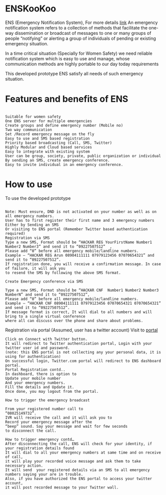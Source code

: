 # ENSKooKoo

ENS (Emergency Notification System), 
 For more details <a href="http://ec2-52-34-119-27.us-west-2.compute.amazonaws.com/ENS/ENS.pdf">link</a>
 An emergency notification system refers to a collection of methods that facilitate the one-way dissemination or 
 broadcast of messages to one or many groups of people “notifying” or alerting a group of individuals of pending or 
 existing emergency situation.

 In a time critical situation (Specially for Women Safety) we need reliable notification system which is easy to use and manage, whose communication methods are highly portable to our day today requirements

 This developed prototype ENS satisfy all needs of such emergency situation.

# Features and benefits of ENS
~~~

Suitable for women safety
One ENS server for multiple emergencies
Create groups and define emergency number (Mobile no)
Two way communication
Set /Record emergency message on the fly
Easy to use and SMS based registration
Priority based broadcasting (Call, SMS, Twitter)
Highly Modular and Cloud based services
Easy to integrate with existing system
User can be group, society, private, public organization or individual
By sending an SMS, create emergency conference.
Easy to invite individual in an emergency conference.

~~~

# How to use

To use the developed prototype

~~~

Note: Must ensure, DND is not activated on your number as well as on all emergency numbers.
User has to first register their first name and 3 emergency numbers
Either by Sending an SMS
Or visiting to ENS portal (Remember Twitter based authentication required)
Registration via SMS
Type a new SMS, Format should be “HACKAR REG YourFirstName Number1 Number2 Number3” and send it to “09227507512”  ,
Please add “0” before all emergency mobile/landline numbers.
Example – “HACKAR REG Arun 08904111111 07979123456 07070654321” and send it to “09227507512”. 
If registration done, you will receive a confirmation message. In case of failure, it will ask you
to resend the SMS by following the above SMS format.

Create Emergency conference via SMS

Type a new SMS, Format should be “HACKAR CNF  Number1 Number2 Number3 NumberN” and send it to “09227507512”,
Please add “0” before all emergency mobile/landline numbers.
Example – “HACKAR CNF 08904111111 07979123456 07070654321 07070654321” and send it to “09227507512”. 
If message format is correct, It will dial to all numbers and will bring to a single virtual conference
where all can discuss over the phone and share about problems.

~~~
 Registration via portal (Assumed, user has a twitter account)
 Visit to <a href="http://ec2-52-34-119-27.us-west-2.compute.amazonaws.com/ENS/">portal</a>
 
 ~~~
Click on Connect with Twitter button.
It will redirect to Twitter authentication portal, Login with your twitter user id and password.
(note: this ENS portal is not collecting any your personal data, it is using for authentication)
On successful login, Twitter.com portal will redirect to ENS dashboard portal.
Portal Registration contd..
In dashboard, there is option to
Update your mobile number
And your emergency numbers.
Fill the details and Update it. 
Once done, you may logout from the portal.

How to trigger the emergency broadcast

From your registered number call to 
“08025149732”.
IVR will receive the call and it will ask you to 
Record your emergency message after the 
“beep” sound. Say your message and wait for few seconds
to disconnect the call.

How to trigger emergency contd…
After disconnecting the call, ENS will check for your identity, if your registration details found
It will dial to all your emergency numbers at same time and on receive of call, 
it will play your recorded voice message and ask them to take necessary action.
It will send  your registered details via an SMS to all emergency numbers saying your are in trouble.
Also, if you have authorized the ENS portal to access your twitter account, 
it will post recorded message to your Twitter wall.



~~~

